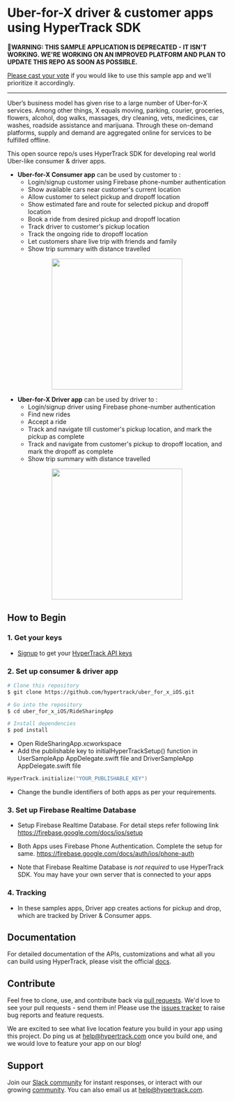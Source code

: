 # Uber-for-X driver & customer apps using HyperTrack SDK

**🛑WARNING: THIS SAMPLE APPLICATION IS DEPRECATED - IT ISN'T WORKING. WE'RE WORKING ON AN IMPROVED PLATFORM AND PLAN TO UPDATE THIS REPO AS SOON AS POSSIBLE.**

[Please cast your vote](https://hypertrack.canny.io/feature-requests/p/update-sample-apps-to-new-v3-architecture) if you would like to use this sample app and we'll prioritize it accordingly.

-------

Uber’s business model has given rise to a large number of Uber-for-X services. Among other things, X equals moving, parking, courier, groceries, flowers, alcohol, dog walks, massages, dry cleaning, vets, medicines, car washes, roadside assistance and marijuana. Through these on-demand platforms, supply and demand are aggregated online for services to be fulfilled offline.

This open source repo/s uses HyperTrack SDK for developing real world Uber-like consumer & driver apps.

 - **Uber-for-X Consumer app** can be used by customer to :
      - Login/signup customer using Firebase phone-number authentication
      - Show available cars near customer's current location
      - Allow customer to select pickup and dropoff location
      - Show estimated fare and route for selected pickup and dropoff location
      - Book a ride from desired pickup and dropoff location
      - Track driver to customer's pickup location
      - Track the ongoing ride to dropoff location
      - Let customers share live trip with friends and family
      - Show trip summary with distance travelled
      
<p align="center">
 <a href="https://www.youtube.com/watch?v=1qMFP5w32GY">
  <img src="http://res.cloudinary.com/hypertrack/image/upload/v1525329669/customer.png" width="300"/>
 </a>
</p>


- **Uber-for-X Driver app** can be used by driver to :
     - Login/signup driver using Firebase phone-number authentication
     - Find new rides
     - Accept a ride
     - Track and navigate till customer's pickup location, and mark the pickup as complete
     - Track and navigate from customer's pickup to dropoff location, and mark the dropoff as complete
     - Show trip summary with distance travelled
     
<p align="center">
 <a href="https://www.youtube.com/watch?v=3R9GDQitt40">
  <img src="http://res.cloudinary.com/hypertrack/image/upload/v1525329669/driver.png" width="300"/>
 </a>
</p>


## How to Begin

### 1. Get your keys
 - [Signup](https://dashboard.hypertrack.com/signup?utm_source=github&utm_campaign=uber_for_x_iOS) to get your [HyperTrack API keys](https://dashboard.hypertrack.com/settings)

### 2. Set up consumer & driver app
```bash
# Clone this repository
$ git clone https://github.com/hypertrack/uber_for_x_iOS.git

# Go into the repository
$ cd uber_for_x_iOS/RideSharingApp

# Install dependencies
$ pod install
```

- Open RideSharingApp.xcworkspace
- Add the publishable key to initialHyperTrackSetup() function in UserSampleApp AppDelegate.swift file and DriverSampleApp AppDelegate.swift file
```swift
HyperTrack.initialize("YOUR_PUBLISHABLE_KEY")
```
- Change the bundle identifiers of both apps as per your requirements.

### 3. Set up Firebase Realtime Database
 - Setup Firebase Realtime Database. For detail steps refer following link https://firebase.google.com/docs/ios/setup
 - Both Apps uses Firebase Phone Authentication. Complete the setup for same. https://firebase.google.com/docs/auth/ios/phone-auth

 - Note that Firebase Realtime Database is _not required_ to use HyperTrack SDK. You may have your own server that is connected to your apps


### 4. Tracking

- In these samples apps, Driver app creates actions for pickup and drop, which are tracked by Driver & Consumer apps.

## Documentation
For detailed documentation of the APIs, customizations and what all you can build using HyperTrack, please visit the official [docs](https://www.hypertrack.com/docs).

## Contribute
Feel free to clone, use, and contribute back via [pull requests](https://help.github.com/articles/about-pull-requests/). We'd love to see your pull requests - send them in! Please use the [issues tracker](https://github.com/hypertrack/uberx-android/issues) to raise bug reports and feature requests.

We are excited to see what live location feature you build in your app using this project. Do ping us at help@hypertrack.com once you build one, and we would love to feature your app on our blog!

## Support
Join our [Slack community](http://slack.hypertrack.com) for instant responses, or interact with our growing [community](https://community.hypertrack.com). You can also email us at help@hypertrack.com.
